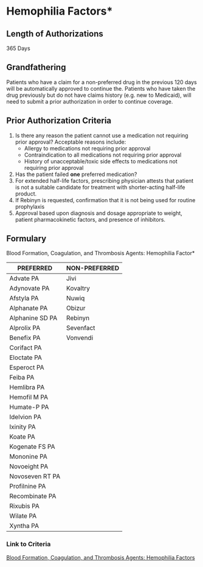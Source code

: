 # Hemophilia Factors\*

## Length of Authorizations

365 Days

## Grandfathering

Patients who have a claim for a non-preferred drug in the previous 120 days will be automatically approved to continue the. Patients who have taken the drug previously but do not have claims history (e.g. new to Medicaid), will need to submit a prior authorization in order to continue coverage.

## Prior Authorization Criteria

1.  Is there any reason the patient cannot use a medication not requiring prior approval? Acceptable reasons include:
    -   Allergy to medications not requiring prior approval
    -   Contraindication to all medications not requiring prior approval
    -   History of unacceptable/toxic side effects to medications not requiring prior approval
2.  Has the patient failed **one** preferred medication?
3.  For extended half-life factors, prescribing physician attests that patient is not a suitable candidate for treatment with shorter-acting half-life product.
4.  If Rebinyn is requested, confirmation that it is not being used for routine prophylaxis
5.  Approval based upon diagnosis and dosage appropriate to weight, patient pharmacokinetic factors, and presence of inhibitors.

## Formulary

Blood Formation, Coagulation, and Thrombosis Agents: Hemophilia Factor\*

| PREFERRED       | NON-PREFERRED |
|-----------------|---------------|
| Advate PA       | Jivi          |
| Adynovate PA    | Kovaltry      |
| Afstyla PA      | Nuwiq         |
| Alphanate PA    | Obizur        |
| Alphanine SD PA | Rebinyn       |
| Alprolix PA     | Sevenfact     |
| Benefix PA      | Vonvendi      |
| Corifact PA     |               |
| Eloctate PA     |               |
| Esperoct PA     |               |
| Feiba PA        |               |
| Hemlibra PA     |               |
| Hemofil M PA    |               |
| Humate-P PA     |               |
| Idelvion PA     |               |
| Ixinity PA      |               |
| Koate PA        |               |
| Kogenate FS PA  |               |
| Mononine PA     |               |
| Novoeight PA    |               |
| Novoseven RT PA |               |
| Profilnine PA   |               |
| Recombinate PA  |               |
| Rixubis PA      |               |
| Wilate PA       |               |
| Xyntha PA       |               |

### Link to Criteria

[Blood Formation, Coagulation, and Thrombosis Agents: Hemophilia Factors](https://pharmacy.medicaid.ohio.gov/sites/default/files/20220415_UPDL_Criteria_FINAL_.pdf#page=11)
